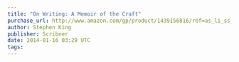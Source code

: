 ```yaml
---
title: "On Writing: A Memoir of the Craft"
purchase_url: http://www.amazon.com/gp/product/1439156816/ref=as_li_ss_tl?ie=UTF8&camp=1789&creative=390957&creativeASIN=1439156816&linkCode=as2&tag=everrail-20
author: Stephen King
publisher: Scribner
date: 2014-01-16 03:29 UTC
tags:
---
```


